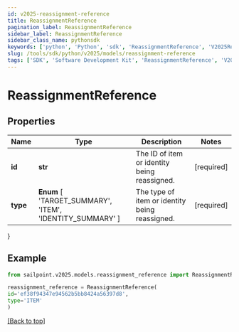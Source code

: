 ```yaml
---
id: v2025-reassignment-reference
title: ReassignmentReference
pagination_label: ReassignmentReference
sidebar_label: ReassignmentReference
sidebar_class_name: pythonsdk
keywords: ['python', 'Python', 'sdk', 'ReassignmentReference', 'V2025ReassignmentReference'] 
slug: /tools/sdk/python/v2025/models/reassignment-reference
tags: ['SDK', 'Software Development Kit', 'ReassignmentReference', 'V2025ReassignmentReference']
---
```


# ReassignmentReference


## Properties

Name | Type | Description | Notes
------------ | ------------- | ------------- | -------------
**id** | **str** | The ID of item or identity being reassigned. | [required]
**type** |  **Enum** [  'TARGET_SUMMARY',    'ITEM',    'IDENTITY_SUMMARY' ] | The type of item or identity being reassigned. | [required]
}

## Example

```python
from sailpoint.v2025.models.reassignment_reference import ReassignmentReference

reassignment_reference = ReassignmentReference(
id='ef38f94347e94562b5bb8424a56397d8',
type='ITEM'
)

```
[[Back to top]](#) 

